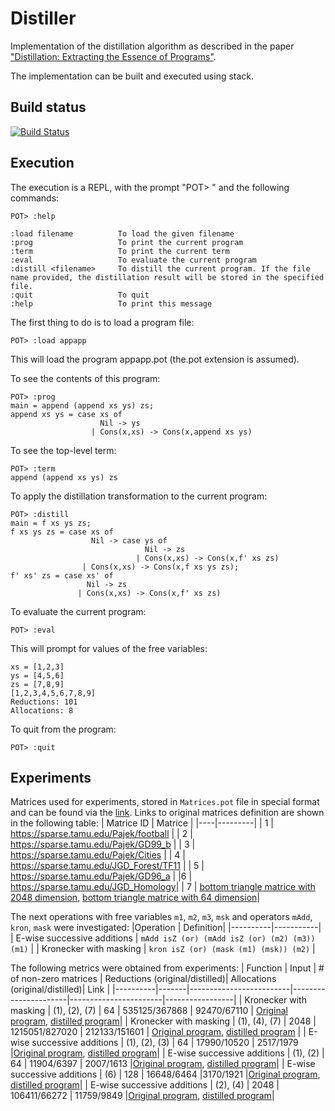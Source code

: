 # Distiller
Implementation of the distillation algorithm as described in the paper ["Distillation: Extracting the Essence of Programs"](https://dl.acm.org/doi/10.1145/1244381.1244391).

The implementation can be built and executed using stack.

## Build status
[![Build Status](https://travis-ci.org/YaccConstructor/LangToGroup.svg?branch=master)](https://travis-ci.org/github/YaccConstructor/Distiller)

## Execution 
The execution is a REPL, with the prompt "POT> " and the following commands:

```
POT> :help

:load filename          To load the given filename  
:prog                   To print the current program  
:term                   To print the current term  
:eval                   To evaluate the current program  
:distill <filename>     To distill the current program. If the file name provided, the distillation result will be stored in the specified file.  
:quit                   To quit  
:help                   To print this message  
```
The first thing to do is to load a program file:

```
POT> :load appapp
```

This will load the program appapp.pot (the.pot extension is assumed).

To see the contents of this program:

```
POT> :prog  
main = append (append xs ys) zs;  
append xs ys = case xs of  
                    Nil -> ys  
                  | Cons(x,xs) -> Cons(x,append xs ys)  
```

To see the top-level term:

```
POT> :term  
append (append xs ys) zs
```

To apply the distillation transformation to the current program:
```
POT> :distill  
main = f xs ys zs;  
f xs ys zs = case xs of  
                  Nil -> case ys of  
                              Nil -> zs  
                            | Cons(x,xs) -> Cons(x,f' xs zs)  
                | Cons(x,xs) -> Cons(x,f xs ys zs);  
f' xs' zs = case xs' of  
                 Nil -> zs  
               | Cons(x,xs) -> Cons(x,f' xs zs)  
```

To evaluate the current program:
```
POT> :eval
```
This will prompt for values of the free variables:

```
xs = [1,2,3]  
ys = [4,5,6]  
zs = [7,8,9]  
[1,2,3,4,5,6,7,8,9]  
Reductions: 101  
Allocations: 8  
```

To quit from the program:

```
POT> :quit
```

## Experiments
Matrices used for experiments, stored in `Matrices.pot` file in special format and can be found via the [link](https://github.com/YaccConstructor/Distiller/blob/d2e813f844e61916007d45195abfd8ccfeb8fd67/examples/Matrices.pot#L7). 
Links to original matrices definition are shown in the following table:
| Matrice ID | Matrice |
|----|---------|
| 1 | https://sparse.tamu.edu/Pajek/football |
| 2 | https://sparse.tamu.edu/Pajek/GD99_b |
| 3 | https://sparse.tamu.edu/Pajek/Cities |
| 4 | https://sparse.tamu.edu/JGD_Forest/TF11 |
| 5 | https://sparse.tamu.edu/Pajek/GD96_a |
|6 | https://sparse.tamu.edu/JGD_Homology|
| 7 | [bottom triangle matrice with 2048 dimension](https://github.com/YaccConstructor/Distiller/blob/d2e813f844e61916007d45195abfd8ccfeb8fd67/examples/Matrices.pot#L33), [bottom triangle matrice with 64 dimension](https://github.com/YaccConstructor/Distiller/blob/d2e813f844e61916007d45195abfd8ccfeb8fd67/examples/Matrices.pot#L38)|


The next operations with free variables `m1`, `m2`, `m3`, `msk` and operators `mAdd`, `kron`, `mask` were investigated:
|Operation | Definition|
|----------|-----------|
| E-wise successive additions | `mAdd isZ (or) (mAdd isZ (or) (m2) (m3)) (m1)` |
| Kronecker with masking | `kron isZ (or) (mask (m1) (msk)) (m2)` |

The following metrics were obtained from experiments:
| Function | Input | # of non-zero matrices  | Reductions (original/distilled)| Allocations (original/distilled)| Link |
|----------|-------|-------------------------|----------------------|-----------------------|-----------------|
| Kronecker with masking | (1), (2), (7) | 64 | 535125/367868 | 92470/67110 | [Original program](https://github.com/YaccConstructor/Distiller/blob/fd3a8526362417c92b1cd24cd87b487b6ad6a6ae/examples/KronMask.pot#L5), [distilled program](https://github.com/YaccConstructor/Distiller/blob/fd3a8526362417c92b1cd24cd87b487b6ad6a6ae/examples/KronMaskDistilled.pot#L5)|
| Kronecker with masking | (1), (4), (7) | 2048 | 1215051/827020 | 212133/151601 | [Original program](https://github.com/YaccConstructor/Distiller/blob/fd3a8526362417c92b1cd24cd87b487b6ad6a6ae/examples/KronMask.pot#L5), [distilled program](https://github.com/YaccConstructor/Distiller/blob/fd3a8526362417c92b1cd24cd87b487b6ad6a6ae/examples/KronMaskDistilled.pot#L5) |
| E-wise successive additions | (1), (2), (3) | 64 | 17990/10520 | 2517/1979 |[Original program](https://github.com/YaccConstructor/Distiller/blob/fd3a8526362417c92b1cd24cd87b487b6ad6a6ae/examples/MAdds.pot#L5), [distilled program](https://github.com/YaccConstructor/Distiller/blob/fd3a8526362417c92b1cd24cd87b487b6ad6a6ae/examples/MAddsDistilled.pot#L5)|
| E-wise successive additions | (1), (2) | 64 | 11904/6397 | 2007/1613 |[Original program](https://github.com/YaccConstructor/Distiller/blob/fd3a8526362417c92b1cd24cd87b487b6ad6a6ae/examples/MAdds.pot#L5), [distilled program](https://github.com/YaccConstructor/Distiller/blob/fd3a8526362417c92b1cd24cd87b487b6ad6a6ae/examples/MAddsDistilled.pot#L5)|
| E-wise successive additions | (6) | 128 |  16648/6464 |3170/1921 |[Original program](https://github.com/YaccConstructor/Distiller/blob/fd3a8526362417c92b1cd24cd87b487b6ad6a6ae/examples/MAdds.pot#L5), [distilled program](https://github.com/YaccConstructor/Distiller/blob/fd3a8526362417c92b1cd24cd87b487b6ad6a6ae/examples/MAddsDistilled.pot#L5)|
| E-wise successive additions | (2), (4) | 2048 | 106411/66272 | 11759/9849 |[Original program](https://github.com/YaccConstructor/Distiller/blob/fd3a8526362417c92b1cd24cd87b487b6ad6a6ae/examples/MAdds.pot#L5), [distilled program](https://github.com/YaccConstructor/Distiller/blob/fd3a8526362417c92b1cd24cd87b487b6ad6a6ae/examples/MAddsDistilled.pot#L5)|